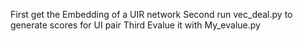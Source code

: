 First get the Embedding of a UIR network
Second run vec_deal.py to generate scores for UI pair
Third Evalue it with My_evalue.py
